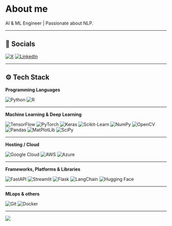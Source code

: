 
# About me  
AI & ML Engineer | Passionate about NLP.

---

## 🔗 Socials  
 [![X](https://img.shields.io/badge/-X-000?style=flat&logo=x&logoColor=white)](https://x.com/Tournas_)  [![LinkedIn](https://img.shields.io/badge/-LinkedIn-0077B5?style=flat&logo=linkedin)](https://www.linkedin.com/in/konstantinos-tournas-05513b334/) 

---

## ⚙️ Tech Stack

**Programming Languages**  

![Python](https://img.shields.io/badge/-Python-000?style=flat&logo=python&logoColor=white&scale=1.3)  ![R](https://img.shields.io/badge/-R-276DC3?style=flat&logo=r&logoColor=white&scale=1.3)

---

**Machine Learning & Deep Learning**  

![TensorFlow](https://img.shields.io/badge/-TensorFlow-FF6F00?style=flat&logo=tensorflow&logoColor=white&scale=1.3)  ![PyTorch](https://img.shields.io/badge/-PyTorch-EE4C2C?style=flat&logo=pytorch&logoColor=white&scale=1.3)  ![Keras](https://img.shields.io/badge/-Keras-D00000?style=flat&logo=keras&logoColor=white&scale=1.3)  ![Scikit-Learn](https://img.shields.io/badge/-Scikit%20Learn-F7931E?style=flat&logo=scikit-learn&logoColor=white&scale=1.3)  ![NumPy](https://img.shields.io/badge/-NumPy-013243?style=flat&logo=numpy&logoColor=white&scale=1.3)  ![OpenCV](https://img.shields.io/badge/-OpenCV-5C3EE8?style=flat&logo=opencv&logoColor=white&scale=1.3)  ![Pandas](https://img.shields.io/badge/-Pandas-006F61?style=flat&logo=pandas&logoColor=white&scale=1.3)  ![MatPlotLib](https://img.shields.io/badge/-Matplotlib-003B57?style=flat&logo=matplotlib&logoColor=white&scale=1.3)  ![SciPy](https://img.shields.io/badge/-SciPy-8A5E9F?style=flat&logo=scipy&logoColor=white&scale=1.3)

---

**Hosting / Cloud**  

![Google Cloud](https://img.shields.io/badge/-Google%20Cloud-4285F4?style=flat&logo=google-cloud&logoColor=white&scale=1.3)  ![AWS](https://img.shields.io/badge/-AWS-232F3E?style=flat&logo=amazonaws&logoColor=white&scale=1.3)  ![Azure](https://img.shields.io/badge/-Azure-0089D6?style=flat&logo=microsoftazure&logoColor=white&scale=1.3)

---

**Frameworks, Platforms & Libraries**  

![FastAPI](https://img.shields.io/badge/-FastAPI-009688?style=flat&logo=fastapi&logoColor=white&scale=1.3)  ![Streamlit](https://img.shields.io/badge/-Streamlit-FF4B4B?style=flat&logo=streamlit&logoColor=white&scale=1.3)  ![Flask](https://img.shields.io/badge/-Flask-000000?style=flat&logo=flask&logoColor=white&scale=1.3)  ![LangChain](https://img.shields.io/badge/-LangChain-FF0000?style=flat&logo=langchain&logoColor=white&scale=1.3)  ![Hugging Face](https://img.shields.io/badge/-Hugging%20Face-FF6F00?style=flat&logo=huggingface&logoColor=white&scale=1.3)

---

**MLops & others**  

![Git](https://img.shields.io/badge/-Git-F05032?style=flat&logo=git&logoColor=white&scale=1.3)  ![Docker](https://img.shields.io/badge/-Docker-2496ED?style=flat&logo=docker&logoColor=white&scale=1.3)

---

[![](https://visitcount.itsvg.in/api?id=tournas&label=Profile%20Views&icon=0&pretty=true)](https://visitcount.itsvg.in)
